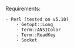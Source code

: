 
Requirements:

	- Perl (tested on v5.10) 
		- Getopt::Long 
		- Term::ANSIColor
		- Term::ReadKey 
		- Socket 

